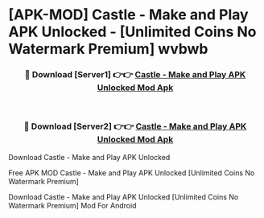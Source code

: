 # [APK-MOD] Castle - Make and Pla‪y APK Unlocked - [Unlimited Coins No Watermark Premium] wvbwb



<div align="center">
<h3>🔴 Download [Server1] 👉👉 <a href="https://momento.my/?title=Castle_-_Make_and_Pla‪y_APK_Unlocked">Castle - Make and Pla‪y APK Unlocked Mod Apk</a></h3><br>

<h3>🔴 Download [Server2] 👉👉 <a href="https://momento.my/?title=Castle_-_Make_and_Pla‪y_APK_Unlocked">Castle - Make and Pla‪y APK Unlocked Mod Apk</a></h3>
</div>



Download Castle - Make and Pla‪y APK Unlocked 

Free APK MOD Castle - Make and Pla‪y APK Unlocked [Unlimited Coins No Watermark Premium]

Download Castle - Make and Pla‪y APK Unlocked [Unlimited Coins No Watermark Premium] Mod For Android
